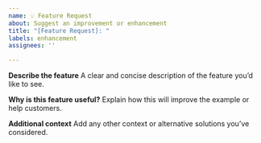 ```yaml
---
name: 💡 Feature Request
about: Suggest an improvement or enhancement
title: "[Feature Request]: "
labels: enhancement
assignees: ''

---
```


**Describe the feature**
A clear and concise description of the feature you’d like to see.

**Why is this feature useful?**
Explain how this will improve the example or help customers.

**Additional context**
Add any other context or alternative solutions you’ve considered.
